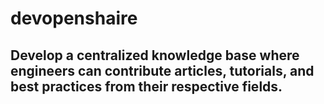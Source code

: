 # devopenshaire
## Develop a centralized knowledge base where engineers can contribute articles, tutorials, and best practices from their respective fields.
## 
<!-- 1. Create an online platform where engineers can share their expertise through webinars, Q&A sessions, and live coding challenges.
2. Establish a mentorship program pairing experienced engineers with newcomers across disciplines to foster learning and collaboration.
3. Organize regular hackathons that require cross-disciplinary teams to solve real-world problems, encouraging knowledge exchange.
4. Develop a centralized knowledge base where engineers can contribute articles, tutorials, and best practices from their respective fields.
5. Implement a rotation program that allows engineers to work in different areas (AI, DevOps, Security) for short periods, gaining new skills and perspectives.
6. Create a rewards system that recognizes and incentivizes knowledge sharing, such as badges, points, and public recognition.
7. Host regular 'Tech Talks' where members present new technologies, frameworks, or tools to the broader group, followed by open discussions.
8. Launch a collaborative open-source project that allows engineers from different fields to contribute, learn, and innovate together.
9. Organize industry panel discussions and invite experts from outside the organization to share insights and trends with the group.
10. Develop a virtual 'coffee chat' system that randomly pairs engineers for informal knowledge-sharing sessions, promoting cross-team interaction.
11. Create a shared digital whiteboard or brainstorming tool that allows engineers to visually map out ideas and collaborate in real-time.
12. Host cross-discipline 'innovation sprints' focused on specific challenges, where teams propose and prototype solutions within a short time frame.
13. Establish a 'project showcase' series where teams can present completed projects to the organization, explaining the technologies used and lessons learned.
14. Build an internal podcast where engineers from different disciplines discuss trends, challenges, and solutions, fostering knowledge exchange in a casual format.
15. Implement a 'learning library' of curated courses, webinars, and tutorials that engineers can access to upskill in different areas.
16. Organize 'lightning talk' events where engineers give brief, focused presentations on niche topics, encouraging rapid knowledge sharing.
17. Set up cross-discipline 'interest groups' where members can dive deep into specific topics (e.g., AI ethics, security best practices) and share findings with the larger group.
18. Develop a 'skills exchange' program where engineers can offer and request lessons on specific technologies or methodologies.
19. Create a quarterly 'innovation challenge' where members propose projects that blend multiple disciplines, with winners receiving resources to bring their ideas to life.
20. Establish an internal 'tech blog' where engineers write posts about their experiences, challenges, and successes in their respective fields.--> 

